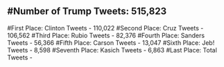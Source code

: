 #Number of Trump Tweets: 515,823
---
#First Place: Clinton Tweets - 110,022
#Second Place: Cruz Tweets - 106,562
#Third Place: Rubio Tweets - 82,376
#Fourth Place: Sanders Tweets - 56,366
#Fifth Place: Carson Tweets - 13,047
#Sixth Place: Jeb! Tweets - 8,598
#Seventh Place: Kasich Tweets - 6,863
#Last Place: Total Tweets -  
